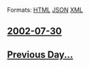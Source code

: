 
Formats: [HTML](2002/07/30/index.html)  [JSON](2002/07/30/index.json)  [XML](2002/07/30/index.xml)  

## [2002-07-30](/news/2002/07/30/index.md)

## [Previous Day...](/news/2002/07/29/index.md)

